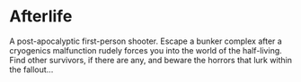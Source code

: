 # Afterlife
A post-apocalyptic first-person shooter. Escape a bunker complex after a cryogenics malfunction rudely forces you into the world of the half-living.
Find other survivors, if there are any, and beware the horrors that lurk within the fallout...
